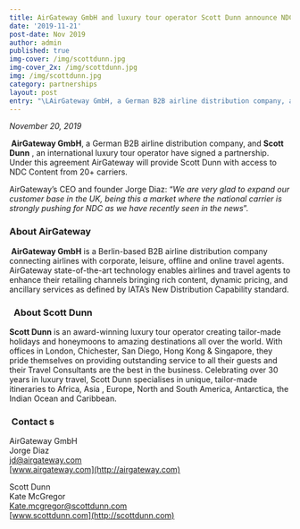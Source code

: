 ```yaml
---
title: AirGateway GmbH and luxury tour operator Scott Dunn announce NDC Partnership
date: '2019-11-21'
post-date: Nov 2019
author: admin
published: true
img-cover: /img/scottdunn.jpg
img-cover_2x: /img/scottdunn.jpg
img: /img/scottdunn.jpg
category: partnerships
layout: post
entry: "\LAirGateway GmbH, a German B2B airline distribution company, and Scott Dunn , an international luxury tour operator have signed a partnership. Under this agreement AirGateway will provide Scott Dunn with access to NDC Content from 20+ carriers."
---
```


_November 20, 2019_

** AirGateway GmbH**, a German B2B airline distribution company, and **Scott Dunn** , an international luxury tour operator  have signed a partnership. Under this agreement AirGateway will provide Scott Dunn  with access to NDC Content from 20+ carriers.

AirGateway’s CEO and founder Jorge Diaz: “_We are very glad to expand our customer base in the UK, being this a market where the national carrier is strongly pushing for NDC as we have recently seen in the news_”.

### About AirGateway

** AirGateway GmbH** is a Berlin-based B2B airline distribution company connecting airlines with corporate, leisure, offline and online travel agents. AirGateway state-of-the-art technology enables airlines and travel agents to enhance their retailing channels bringing rich content, dynamic pricing, and ancillary services as defined by IATA’s New Distribution Capability standard.

###   About Scott Dunn

**Scott Dunn** is an award-winning luxury tour operator creating tailor-made holidays and honeymoons to amazing destinations all over the world. With offices in London, Chichester, San Diego, Hong Kong & Singapore, they pride themselves on providing outstanding service to all their guests and their Travel Consultants are the best in the business. Celebrating over 30 years in luxury travel, Scott Dunn specialises in unique, tailor-made itineraries to Africa, Asia , Europe, North and South  America, Antarctica,  the Indian Ocean and Caribbean.


###  Contact s

AirGateway GmbH   
Jorge Diaz  
jd@airgateway.com  
[www.airgateway.com](http://airgateway.com)

Scott Dunn  
Kate McGregor  
Kate.mcgregor@scottdunn.com  
[www.scottdunn.com](http://scottdunn.com)
